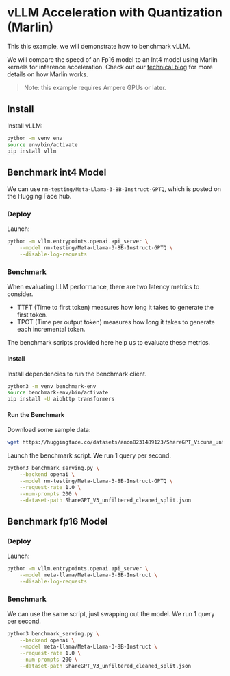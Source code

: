 # vLLM Acceleration with Quantization (Marlin)

This this example, we will demonstrate how to benchmark vLLM. 

We will compare the speed of an Fp16 model to an Int4 model using Marlin kernels for inference acceleration. Check out our [technical blog](https://neuralmagic.com/blog/pushing-the-boundaries-of-mixed-precision-llm-inference-with-marlin/) for more details on how Marlin works.

> Note: this example requires Ampere GPUs or later.

## Install

Install vLLM:

```bash
python -m venv env
source env/bin/activate
pip install vllm
```

## Benchmark int4 Model

We can use `nm-testing/Meta-Llama-3-8B-Instruct-GPTQ`, which is posted on the Hugging Face hub.

### Deploy

Launch:

```bash
python -m vllm.entrypoints.openai.api_server \
    --model nm-testing/Meta-Llama-3-8B-Instruct-GPTQ \
    --disable-log-requests
```

### Benchmark

When evaluating LLM performance, there are two latency metrics to consider. 
- TTFT (Time to first token) measures how long it takes to generate the first token. 
- TPOT (Time per output token) measures how long it takes to generate each incremental token.

The benchmark scripts provided here help us to evaluate these metrics.

#### Install
Install dependencies to run the benchmark client.

```bash
python3 -m venv benchmark-env
source benchmark-env/bin/activate
pip install -U aiohttp transformers
```

#### Run the Benchmark

Download some sample data:

```bash
wget https://huggingface.co/datasets/anon8231489123/ShareGPT_Vicuna_unfiltered/resolve/main/ShareGPT_V3_unfiltered_cleaned_split.json
```

Launch the benchmark script. We run 1 query per second.

```bash
python3 benchmark_serving.py \
    --backend openai \
    --model nm-testing/Meta-Llama-3-8B-Instruct-GPTQ \
    --request-rate 1.0 \
    --num-prompts 200 \
    --dataset-path ShareGPT_V3_unfiltered_cleaned_split.json
```

## Benchmark fp16 Model

### Deploy

Launch:

```bash
python -m vllm.entrypoints.openai.api_server \
    --model meta-llama/Meta-Llama-3-8B-Instruct \
    --disable-log-requests
```

### Benchmark

We can use the same script, just swapping out the model. We run 1 query per second.

```bash
python3 benchmark_serving.py \
    --backend openai \
    --model meta-llama/Meta-Llama-3-8B-Instruct \
    --request-rate 1.0 \
    --num-prompts 200 \
    --dataset-path ShareGPT_V3_unfiltered_cleaned_split.json
```
